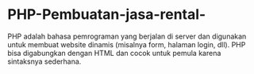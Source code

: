 # PHP-Pembuatan-jasa-rental-
PHP adalah bahasa pemrograman yang berjalan di server dan digunakan untuk membuat website dinamis (misalnya form, halaman login, dll). PHP bisa digabungkan dengan HTML dan cocok untuk pemula karena sintaksnya sederhana.
